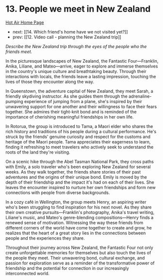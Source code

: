 # 13. People we meet in New Zealand

[Hot Air Home Page](https://hotair.peterkaminski.wiki/) 
 - next: [[14. Which friend's home have we not visited yet?]] 
 - prev: [[12. Video call - planning the New Zealand trip]]

_Describe the New Zealand trip through the eyes of the people who the friends meet._

In the picturesque landscapes of New Zealand, the Fantastic Four—Franklin, Anika, Liliane, and Mateo—arrive, eager to explore and immerse themselves in the country's unique culture and breathtaking beauty. Through their interactions with locals, the friends leave a lasting impression, touching the lives of those they encounter along the way.

In Queenstown, the adventure capital of New Zealand, they meet Sarah, a friendly skydiving instructor. As she guides them through the adrenaline-pumping experience of jumping from a plane, she's inspired by their unwavering support for one another and their willingness to face their fears together. She admires their tight-knit bond and is reminded of the importance of cherishing meaningful friendships in her own life.

In Rotorua, the group is introduced to Tama, a Maori elder who shares the rich history and traditions of his people during a cultural performance. He's struck by the friends' genuine curiosity and respect for the customs and heritage of the Maori people. Tama appreciates their eagerness to learn, finding it refreshing to meet travelers who actively seek to understand the roots of the land they're visiting.

On a scenic hike through the Abel Tasman National Park, they cross paths with Emily, a solo traveler who's been exploring New Zealand for several weeks. As they walk together, the friends share stories of their past adventures and the origins of their unique bond. Emily is moved by the depth of their friendship and the impact it's had on each of their lives. She leaves the encounter inspired to nurture her own friendships and form new connections with people from diverse backgrounds.

In a cozy café in Wellington, the group meets Henry, an aspiring writer who's been struggling to find inspiration for his next novel. As they share their own creative pursuits—Franklin's photography, Anika's travel writing, Liliane's music, and Mateo's genre-blending compositions—Henry finds a renewed sense of motivation. Witnessing the way these friends from different corners of the world have come together to create and grow, he realizes that the heart of a great story lies in the connections between people and the experiences they share.

Throughout their journey across New Zealand, the Fantastic Four not only create unforgettable memories for themselves but also touch the lives of the people they meet. Their unwavering bond, cultural exchange, and passion for exploration serve as a reminder of the transformative power of friendship and the potential for connection in our increasingly interconnected world.


